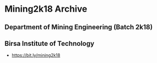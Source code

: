 # Mining2k18 Archive
## Department of Mining Engineering (Batch 2k18)
## Birsa Institute of Technology
- https://bit.ly/mining2k18
